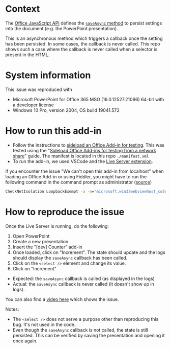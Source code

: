 # Context

The [Office JavaScript API](https://docs.microsoft.com/en-us/office/dev/add-ins/reference/javascript-api-for-office) defines the [`saveAsync` method](https://docs.microsoft.com/en-us/javascript/api/office/office.settings?view=word-js-preview#saveasync-callback-) to persist settings into the document (e.g. the PowerPoint presentation).

This is an asynchronous method which triggers a callback once the setting has been persisted. In some cases, the callback is never called. This repo shows such a case where the callback is never called when a selector is present in the HTML.

# System information

This issue was reproduced with

- Microsoft PowerPoint for Office 365 MSO (16.0.12527.21096) 64-bit with a developer license
- Windows 10 Pro, version 2004, OS build 19041.572

# How to run this add-in

- Follow the instructions to [sideload an Office Add-in for testing](https://docs.microsoft.com/en-us/javascript/api/office/office.settings?view=word-js-preview#saveasync-callback-). This was tested using the "[Sideload Office Add-ins for testing from a network share](https://docs.microsoft.com/en-us/office/dev/add-ins/testing/create-a-network-shared-folder-catalog-for-task-pane-and-content-add-ins)" guide. The manifest is located in this repo `./manifest.xml`
- To run the add-in, we used VSCode and the [Live Server extension](https://marketplace.visualstudio.com/items?itemName=ritwickdey.LiveServer).

If you encounter the issue "We can't open this add-in from localhost" when loading an Office Add-in or using Fiddler, you might have to run the following command in the command prompt as administrator ([source](https://docs.microsoft.com/en-us/office/troubleshoot/office-suite-issues/cannot-open-add-in-from-localhost))

```cmd
CheckNetIsolation LoopbackExempt -a -n="microsoft.win32webviewhost_cw5n1h2txyewy"
```

# How to reproduce the issue

Once the Live Server is running, do the following:

1. Open PowerPoint
2. Create a new presentation
3. Insert the "[dev] Counter" add-in
4. Once loaded, click on "Increment". The state should update and the logs should display the `saveAsync` callback has been called.
5. Click on the `<select />` element and change its value.
6. Click on "Increment"

  - Expected: the `saveAsync` callback is called (as displayed in the logs)
  - Actual: the `saveAsync` callback is never called (it doesn't show up in logs).

You can also find a [video here](resources/2020-10-20_10-41-51.mp4) which shows the issue.

Notes:
- The `<select />` does not serve a purpose other than reproducing this bug. It's not used in the code.
- Even though the `saveAsync` callback is not called, the state is still persisted. This can be verified by saving the presentation and opening it once again.
